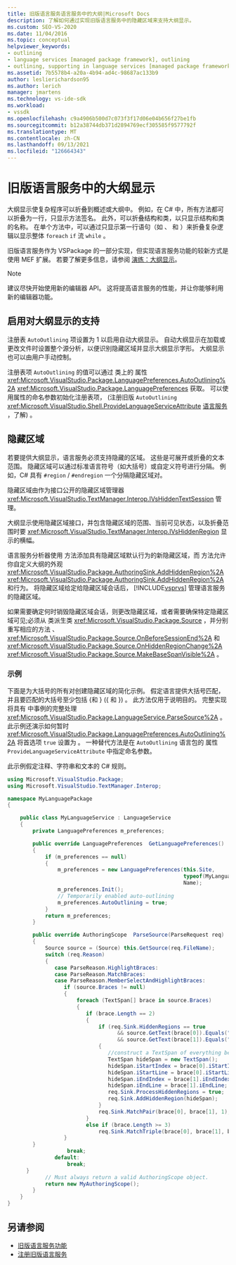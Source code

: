 ```yaml
---
title: 旧版语言服务语言服务中的大纲|Microsoft Docs
description: 了解如何通过实现旧版语言服务中的隐藏区域来支持大纲显示。
ms.custom: SEO-VS-2020
ms.date: 11/04/2016
ms.topic: conceptual
helpviewer_keywords:
- outlining
- language services [managed package framework], outlining
- outlining, supporting in language services [managed package framework]
ms.assetid: 7b5578b4-a20a-4b94-ad4c-98687ac133b9
author: leslierichardson95
ms.author: lerich
manager: jmartens
ms.technology: vs-ide-sdk
ms.workload:
- vssdk
ms.openlocfilehash: c9a4906b500d7c073f3f17d06e04b656f27be1fb
ms.sourcegitcommit: b12a38744db371d2894769ecf305585f9577792f
ms.translationtype: MT
ms.contentlocale: zh-CN
ms.lasthandoff: 09/13/2021
ms.locfileid: "126664343"
---
```

# <a name="outlining-in-a-legacy-language-service"></a>旧版语言服务中的大纲显示
大纲显示使复杂程序可以折叠到概述或大纲中。 例如，在 C# 中，所有方法都可以折叠为一行，只显示方法签名。 此外，可以折叠结构和类，以只显示结构和类的名称。 在单个方法中，可以通过只显示第一行语句（如 、 和 ）来折叠复杂逻辑以显示整体 `foreach` `if` 流 `while` 。

 旧版语言服务作为 VSPackage 的一部分实现，但实现语言服务功能的较新方式是使用 MEF 扩展。 若要了解更多信息，请参阅 [演练：大纲显示](../../extensibility/walkthrough-outlining.md)。

> [!NOTE]
> 建议尽快开始使用新的编辑器 API。 这将提高语言服务的性能，并让你能够利用新的编辑器功能。

## <a name="enabling-support-for-outlining"></a>启用对大纲显示的支持
 注册表 `AutoOutlining` 项设置为 1 以启用自动大纲显示。 自动大纲显示在加载或更改文件时设置整个源分析，以便识别隐藏区域并显示大纲显示字形。 大纲显示也可以由用户手动控制。

 注册表项 `AutoOutlining` 的值可以通过 类上的 属性 <xref:Microsoft.VisualStudio.Package.LanguagePreferences.AutoOutlining%2A> <xref:Microsoft.VisualStudio.Package.LanguagePreferences> 获取。 可以使用属性的命名参数初始化注册表项， (注册旧版 `AutoOutlining` <xref:Microsoft.VisualStudio.Shell.ProvideLanguageServiceAttribute> [语言服务](../../extensibility/internals/registering-a-legacy-language-service1.md) ，了解) 。

## <a name="the-hidden-region"></a>隐藏区域
 若要提供大纲显示，语言服务必须支持隐藏的区域。 这些是可展开或折叠的文本范围。 隐藏区域可以通过标准语言符号（如大括号）或自定义符号进行分隔。 例如，C# 具有 `#region` / `#endregion` 一个分隔隐藏区域对。

 隐藏区域由作为接口公开的隐藏区域管理器 <xref:Microsoft.VisualStudio.TextManager.Interop.IVsHiddenTextSession> 管理。

 大纲显示使用隐藏区域接口，并包含隐藏区域的范围、当前可见状态，以及折叠范围时要 <xref:Microsoft.VisualStudio.TextManager.Interop.IVsHiddenRegion> 显示的横幅。

 语言服务分析器使用 方法添加具有隐藏区域默认行为的新隐藏区域，而 方法允许你自定义大纲的外观 <xref:Microsoft.VisualStudio.Package.AuthoringSink.AddHiddenRegion%2A> <xref:Microsoft.VisualStudio.Package.AuthoringSink.AddHiddenRegion%2A> 和行为。 将隐藏区域给定给隐藏区域会话后， [!INCLUDE[vsprvs](../../code-quality/includes/vsprvs_md.md)] 管理语言服务的隐藏区域。

 如果需要确定何时销毁隐藏区域会话，则更改隐藏区域，或者需要确保特定隐藏区域可见;必须从 类派生类 <xref:Microsoft.VisualStudio.Package.Source> ，并分别重写相应的方法 、 <xref:Microsoft.VisualStudio.Package.Source.OnBeforeSessionEnd%2A> 和 <xref:Microsoft.VisualStudio.Package.Source.OnHiddenRegionChange%2A> <xref:Microsoft.VisualStudio.Package.Source.MakeBaseSpanVisible%2A> 。

### <a name="example"></a>示例
 下面是为大括号的所有对创建隐藏区域的简化示例。 假定语言提供大括号匹配，并且要匹配的大括号至少包括 {和 } ({ 和 }) 。 此方法仅用于说明目的。 完整实现将具有 中事例的完整处理 <xref:Microsoft.VisualStudio.Package.LanguageService.ParseSource%2A> 。 此示例还演示如何暂时 <xref:Microsoft.VisualStudio.Package.LanguagePreferences.AutoOutlining%2A> 将首选项 `true` 设置为 。 一种替代方法是在 `AutoOutlining` 语言包的 属性 `ProvideLanguageServiceAttribute` 中指定命名参数。

 此示例假定注释、字符串和文本的 C# 规则。

```csharp
using Microsoft.VisualStudio.Package;
using Microsoft.VisualStudio.TextManager.Interop;

namespace MyLanguagePackage
{

    public class MyLanguageService : LanguageService
    {
        private LanguagePreferences m_preferences;

        public override LanguagePreferences  GetLanguagePreferences()
        {
            if (m_preferences == null)
            {
                m_preferences = new LanguagePreferences(this.Site,
                                                        typeof(MyLanguageService).GUID,
                                                        Name);
                m_preferences.Init();
                // Temporarily enabled auto-outlining
                m_preferences.AutoOutlining = true;
            }
            return m_preferences;
        }

        public override AuthoringScope  ParseSource(ParseRequest req)
        {
            Source source = (Source) this.GetSource(req.FileName);
            switch (req.Reason)
            {
               case ParseReason.HighlightBraces:
               case ParseReason.MatchBraces:
               case ParseReason.MemberSelectAndHighlightBraces:
                  if (source.Braces != null)
                  {
                      foreach (TextSpan[] brace in source.Braces)
                      {
                         if (brace.Length == 2)
                         {
                             if (req.Sink.HiddenRegions == true
                                   && source.GetText(brace[0]).Equals("{")
                                   && source.GetText(brace[1]).Equals("}"))
                             {
                                //construct a TextSpan of everything between the braces
                                TextSpan hideSpan = new TextSpan();
                                hideSpan.iStartIndex = brace[0].iStartIndex;
                                hideSpan.iStartLine = brace[0].iStartLine;
                                hideSpan.iEndIndex = brace[1].iEndIndex;
                                hideSpan.iEndLine = brace[1].iEndLine;
                                req.Sink.ProcessHiddenRegions = true;
                                req.Sink.AddHiddenRegion(hideSpan);
                             }
                             req.Sink.MatchPair(brace[0], brace[1], 1);
                         }
                         else if (brace.Length >= 3)
                             req.Sink.MatchTriple(brace[0], brace[1], brace[2], 1);
                  }
        }
                   break;
               default:
                   break;
      }
            // Must always return a valid AuthoringScope object.
            return new MyAuthoringScope();
        }
    }
}
```

## <a name="see-also"></a>另请参阅
- [旧版语言服务功能](../../extensibility/internals/legacy-language-service-features1.md)
- [注册旧版语言服务](../../extensibility/internals/registering-a-legacy-language-service1.md)
